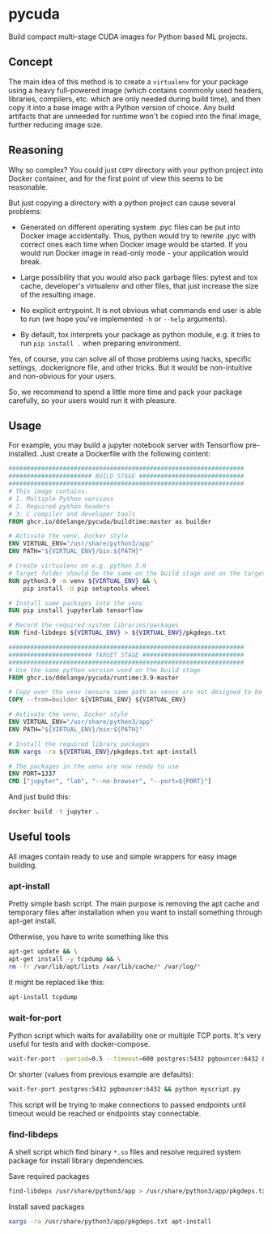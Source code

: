 # pycuda

Build compact multi-stage CUDA images for Python based ML projects.


## Concept

The main idea of this method is to create a `virtualenv` for your package using a
heavy full-powered image (which contains commonly 
used headers, libraries, compilers, etc. which are only needed during build time), and then copy it into a
base image with a Python version of choice.
Any build artifacts that are unneeded for runtime won't be copied into the final image, further reducing image size.

## Reasoning

Why so complex? You could just `COPY` directory with your python project into 
Docker container, and for the first point of view this seems to be reasonable. 

But just copying a directory with a python project can cause several problems:

- Generated on different operating system .pyc files can be put into Docker 
  image accidentally. Thus, python would try to rewrite .pyc with correct ones 
  each time when Docker image would be started. If you would run Docker image 
  in read-only mode - your application would break.  
   
- Large possibility that you would also pack garbage files: pytest and tox 
  cache, developer's virtualenv and other files, that just increase the size of 
  the resulting image.

- No explicit entrypoint. It is not obvious what commands end user is able to 
  run (we hope you've implemented `-h` or `--help` arguments).

- By default, tox interprets your package as python module, e.g. it tries to 
  run `pip install .` when preparing environment.

Yes, of course, you can solve all of those problems using hacks, specific
settings, .dockerignore file, and other tricks. But it would be non-intuitive 
and non-obvious for your users.

So, we recommend to spend a little more time and pack your package carefully, 
so your users would run it with pleasure.

## Usage

For example, you may build a jupyter notebook server with Tensorflow pre-installed. Just create a Dockerfile 
with the following content:

```Dockerfile
#################################################################
####################### BUILD STAGE #############################
#################################################################
# This image contains:
# 1. Multiple Python versions
# 2. Required python headers
# 3. C compiler and developer tools
FROM ghcr.io/ddelange/pycuda/buildtime:master as builder

# Activate the venv, Docker style
ENV VIRTUAL_ENV="/usr/share/python3/app"
ENV PATH="${VIRTUAL_ENV}/bin:${PATH}"

# Create virtualenv on e.g. python 3.9
# Target folder should be the same on the build stage and on the target stage
RUN python3.9 -m venv ${VIRTUAL_ENV} && \
    pip install -U pip setuptools wheel

# Install some packages into the venv
RUN pip install jupyterlab tensorflow

# Record the required system libraries/packages
RUN find-libdeps ${VIRTUAL_ENV} > ${VIRTUAL_ENV}/pkgdeps.txt

#################################################################
####################### TARGET STAGE ############################
#################################################################
# Use the same python version used on the build stage
FROM ghcr.io/ddelange/pycuda/runtime:3.9-master

# Copy over the venv (ensure same path as venvs are not designed to be portable)
COPY --from=builder ${VIRTUAL_ENV} ${VIRTUAL_ENV}

# Activate the venv, Docker style
ENV VIRTUAL_ENV="/usr/share/python3/app"
ENV PATH="${VIRTUAL_ENV}/bin:${PATH}"

# Install the required library packages
RUN xargs -ra ${VIRTUAL_ENV}/pkgdeps.txt apt-install

# The packages in the venv are now ready to use
ENV PORT=1337
CMD ["jupyter", "lab", "--no-browser", "--port=${PORT}"]
```

And just build this:
```bash
docker build -t jupyter .
```

## Useful tools

All images contain ready to use and simple wrappers for easy image building.

### apt-install

Pretty simple bash script. The main purpose is removing the apt cache and temporary files after installation when you want to install something through apt-get install.

Otherwise, you have to write something like this 

```bash
apt-get update && \
apt-get install -y tcpdump && \
rm -fr /var/lib/apt/lists /var/lib/cache/* /var/log/*
```

It might be replaced like this:
```bash
apt-install tcpdump
```

### wait-for-port

Python script which waits for availability one or multiple TCP ports. It's very useful for tests and with docker-compose.

```bash
wait-for-port --period=0.5 --timeout=600 postgres:5432 pgbouncer:6432 && python myscript.py
```
Or shorter (values from previous example are defaults):
```bash
wait-for-port postgres:5432 pgbouncer:6432 && python myscript.py
```

This script will be trying to make connections to passed endpoints until timeout would be reached or endpoints stay connectable.


### find-libdeps

A shell script which find binary `*.so` files and resolve required system package for install library dependencies.

Save required packages
```bash
find-libdeps /usr/share/python3/app > /usr/share/python3/app/pkgdeps.txt
```

Install saved packages
```bash
xargs -ra /usr/share/python3/app/pkgdeps.txt apt-install
```

